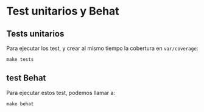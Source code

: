 # Test unitarios y Behat
## Tests unitarios
Para ejecutar los test, y crear al mismo tiempo la cobertura en `var/coverage`:
```
make tests
```
## test Behat
Para ejecutar estos test, podemos llamar a:
```
make behat
```